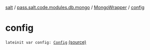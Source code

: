 [salt](../../index.md) / [pass.salt.code.modules.db.mongo](../index.md) / [MongoWrapper](index.md) / [config](./config.md)

# config

`lateinit var config: `[`Config`](../../pass.salt.code.loader.config/-config/index.md) [(source)](https://github.com/kurbaniec-tgm/salt/tree/master/code/modules/db/mongo/MongoWrapper.kt#L32)
